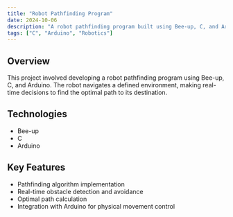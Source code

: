 ```yaml
---
title: "Robot Pathfinding Program"
date: 2024-10-06
description: "A robot pathfinding program built using Bee-up, C, and Arduino."
tags: ["C", "Arduino", "Robotics"]
---
```


## Overview
This project involved developing a robot pathfinding program using Bee-up, C, and Arduino. The robot navigates a defined environment, making real-time decisions to find the optimal path to its destination.

## Technologies
- Bee-up
- C
- Arduino

## Key Features
- Pathfinding algorithm implementation
- Real-time obstacle detection and avoidance
- Optimal path calculation
- Integration with Arduino for physical movement control
